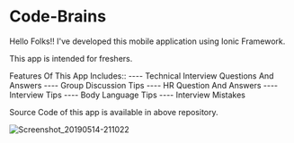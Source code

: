 # Code-Brains

Hello Folks!! I've developed this mobile application using Ionic Framework.

This app is intended for freshers.

Features Of This App Includes::
---- Technical Interview Questions And Answers
---- Group Discussion Tips
---- HR Question And Answers
---- Interview Tips
---- Body Language Tips
---- Interview Mistakes

Source Code of this app is available in above repository.

![Screenshot_20190514-211022](https://user-images.githubusercontent.com/36370530/57715572-b70f9580-7694-11e9-9075-ea003c60316e.png)


